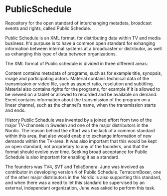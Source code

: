 # PublicSchedule
Repository for the open standard of interchanging metadata, broadcast events and rights, called Public Schedule.

Public Schedule is an XML format, for distributing data within TV and media business. It's purpuse is to have a common
open standard for exhanging information between internal systems at a broadcaster or distributor, as well as exhanging
this type of data between organizations.

The XML format of Public schedule is divided in three different areas:

Content contains metadata of programs, such as for example title, synopsis, image and participating actors.
Material contains technical data of the transmission or video file, such as aspect ratio, resolution and subtitling. 
Material also contains rights for the programs, for example if it is allowed to be viewed on a tablet or allowed to 
recorded and be available on demand.
Event contains information about the transmission of the program on a linear channel, such as the channel's name, 
when the transmission starts and ends.

History
Public Schedule was invented by a joined effort from two of the major TV-channels in Sweden and one of the major
distributors in the Nordic. The reason behind the effort was the lack of a common standard within this area, that
also would enable to exchange information of new demands within the TV-area. It was also important that this would
be kept an open standard, not proprietary to any of the founders, and that the format should evolve over time. 
Seeking broad acceptance for Public Schedule is also important for enabling it as a standard.

The founders was TV4, SVT and TeliaSonera. June was involved as contributor in developing version 4 of Public Schedule.
TerracomBoxer, one of the other major distributors in the Nordic is also supporting this standard, and when there was
a need to let this standard be supervised by an external, independant organization, June was asked to perform this task.


